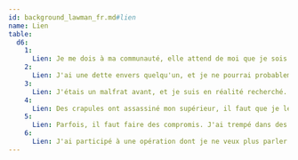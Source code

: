 ```yaml
---
id: background_lawman_fr.md#lien
name: Lien
table:
  d6:
    1:
      Lien: Je me dois à ma communauté, elle attend de moi que je sois inébranlable.
    2:
      Lien: J'ai une dette envers quelqu'un, et je ne pourrai probablement jamais l'honorer.
    3:
      Lien: J'étais un malfrat avant, et je suis en réalité recherché.
    4:
      Lien: Des crapules ont assassiné mon supérieur, il faut que je les retrouve et qu'ils paient.
    5:
      Lien: Parfois, il faut faire des compromis. J'ai trempé dans des choses pas nettes afin de résoudre des affaires complexes. Je voudrais arriver à effacer ces méfaits.
    6:
      Lien: J'ai participé à une opération dont je ne veux plus parler. Mais elle reviendra me hanter, ainsi que ses victimes.
---
```


